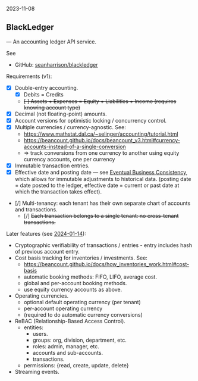 2023-11-08

## BlackLedger

— An accounting ledger API service.

See

- GitHub: [seanharrison/blackledger](https://github.com/seanharrison/blackledger)

Requirements (v1):

- [x] Double-entry accounting.
  - [x] Debits = Credits
  - ~~[ ] Assets + Expenses = Equity + Liabilities + Income (requires knowing account type)~~
- [x] Decimal (not floating-point) amounts.
- [x] Account versions for optimistic locking / concurrency control.
- [x] Multiple currencies / currency-agnostic. See:
  - <https://www.mathstat.dal.ca/~selinger/accounting/tutorial.html>
  - <https://beancount.github.io/docs/beancount_v3.html#currency-accounts-instead-of-a-single-conversion>
  - => track conversions from one currency to another using equity currency accounts, one per currency
- [x] Immutable transaction entries.
- [x] Effective date and posting date — see [Eventual Business Consistency](https://tidyfirst.substack.com/p/eventual-business-consistency), which allows for immutable adjustments to historical data. (posting date = date posted to the ledger, effective date = current or past date at which the transaction takes effect).
- [/] Multi-tenancy: each tenant has their own separate chart of accounts and transactions.
  - [/] ~~Each transaction belongs to a single tenant: no cross-tenant transactions.~~

Later features (see [2024-01-14](2024-01-14.md)):

- Cryptographic verifiability of transactions / entries - entry includes hash of previous account entry.
- Cost basis tracking for inventories / investments. See:
  - <https://beancount.github.io/docs/how_inventories_work.html#cost-basis>
  - automatic booking methods: FIFO, LIFO, average cost.
  - global and per-account booking methods.
  - use equity currency accounts as above.
- Operating currencies.
  - optional default operating currency (per tenant)
  - per-account operating currency
  - (required to do automatic currency conversions)
- ReBAC (Relationship-Based Access Control).
  - entities:
    - users.
    - groups: org, division, department, etc.
    - roles: admin, manager, etc.
    - accounts and sub-accounts.
    - transactions.
  - permissions: {read, create, update, delete}
- Streaming events.
